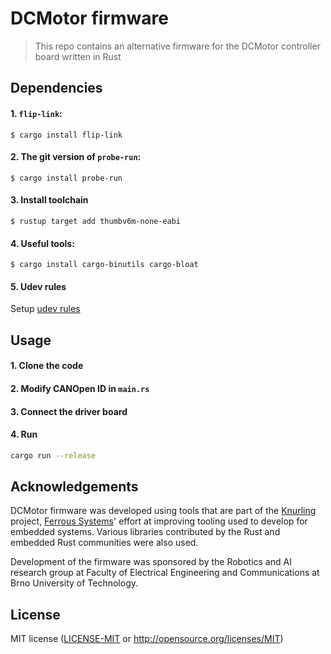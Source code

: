 # DCMotor firmware

> This repo contains an alternative firmware for the DCMotor controller board written in Rust

[`probe-run`]: https://crates.io/crates/probe-run
[`defmt`]: https://github.com/knurling-rs/defmt
[`flip-link`]: https://github.com/knurling-rs/flip-link

## Dependencies

#### 1. `flip-link`:
```console
$ cargo install flip-link
```

#### 2. The **git** version of `probe-run`:

<!-- TODO: update this once defmt is on crates.io? -->
```console
$ cargo install probe-run
```

#### 3. Install toolchain
```console
$ rustup target add thumbv6m-none-eabi
```

#### 4. Useful tools:
```console
$ cargo install cargo-binutils cargo-bloat
```
#### 5. Udev rules

Setup [udev rules](https://probe.rs/guide/2_probes/udev/)

## Usage

#### 1. Clone the code
#### 2. Modify CANOpen ID in `main.rs`
#### 3. Connect the driver board
#### 4. Run

```bash
cargo run --release
```

## Acknowledgements

DCMotor firmware was developed using tools that are part of the [Knurling] project, [Ferrous Systems]' effort at improving tooling used to develop for embedded systems. Various libraries contributed by the Rust and embedded Rust communities were also used.

Development of the firmware was sponsored by the Robotics and AI research group at Faculty of Electrical Engineering and Communications at Brno University of Technology.

## License
MIT license ([LICENSE-MIT](LICENSE-MIT) or http://opensource.org/licenses/MIT)

[Knurling]: https://github.com/knurling-rs/meta
[Ferrous Systems]: https://ferrous-systems.com/
